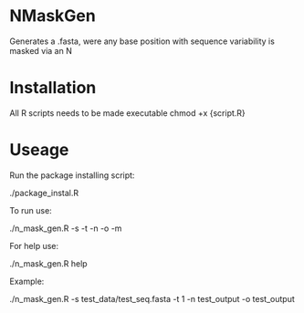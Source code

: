 # NMaskGen
Generates a .fasta, were any base position with sequence variability is masked via an N

# Installation 
All R scripts needs to be made executable
chmod +x {script.R}

# Useage

Run the package installing script:

./package_instal.R

To run use:

./n_mask_gen.R -s -t -n -o -m

For help use:

./n_mask_gen.R help

Example:

./n_mask_gen.R -s test_data/test_seq.fasta -t 1 -n test_output -o test_output




